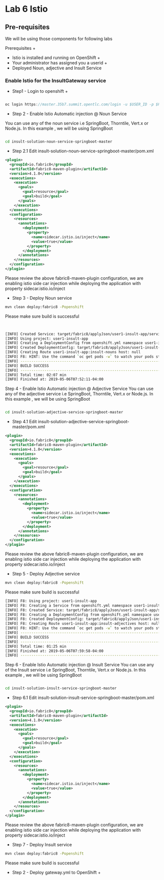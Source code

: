 # Lab 6 Istio

## Pre-requisites
We will be using those components for following labs


Prerequisites +
* Istio is installed and running on OpenShift +
* Your administrator has assigned you a userid +
* Deployed Noun, adjective and Insult Service

### Enable Istio for the InsultGateway  service



* Step1 - Login to openshift +
```java

oc login https://master.35b7.summit.opentlc.com/login -u $USER_ID -p $PWD

```

* Step 2 - Enable Istio Automatic injection @ Noun Service

You can use any of the noun service i.e SpringBoot, Thorntile, Vert.x or Node.js. In this example , we will be using SpringBoot

```bash

cd insult-solution-noun-service-springboot-master


```
* Step 2.1 Edit insult-solution-noun-service-springboot-master/pom.xml

```xml
<plugin>
  <groupId>io.fabric8</groupId>
  <artifactId>fabric8-maven-plugin</artifactId>
  <version>4.1.0</version>
  <executions>
    <execution>
      <goals>
        <goal>resource</goal>
        <goal>build</goal>
      </goals>
    </execution>
  </executions>
  <configuration>
    <resources>
      <annotations>
        <deployment>
          <property>
            <name>sidecar.istio.io/inject</name>
            <value>true</value>
          </property>
        </deployment>
      </annotations>
    </resources>
  </configuration>
</plugin>

``` 

Please review the above fabric8-maven-plugin configuration, we are enabling istio side car injection while deploying the application with property sidecar.istio.io/inject

* Step 3 - Deploy Noun service 

``` bash
mvn clean deploy:fabric8 -Popenshift


``` 
Please make sure build is successful
``` bash
 

[INFO] Created Service: target/fabric8/applyJson/user1-insult-app/service-insult-nouns.json
[INFO] Using project: user1-insult-app
[INFO] Creating a DeploymentConfig from openshift.yml namespace user1-insult-app name insult-nouns
[INFO] Created DeploymentConfig: target/fabric8/applyJson/user1-insult-app/deploymentconfig-insult-nouns.json
[INFO] Creating Route user1-insult-app:insult-nouns host: null
[INFO] F8: HINT: Use the command `oc get pods -w` to watch your pods start up
[INFO] ------------------------------------------------------------------------
[INFO] BUILD SUCCESS
[INFO] ------------------------------------------------------------------------
[INFO] Total time: 02:07 min
[INFO] Finished at: 2019-05-06T07:52:11-04:00
```

Step 4 - Enable Istio Automatic injection @ Adjective Service
You can use any of the adjective service i.e SpringBoot, Thorntile, Vert.x or Node.js. In this example , we will be using SpringBoot

```bash

cd insult-solution-adjective-service-springboot-master


```
* Step 4.1 Edit insult-solution-adjective-service-springboot-master/pom.xml

```xml
<plugin>
  <groupId>io.fabric8</groupId>
  <artifactId>fabric8-maven-plugin</artifactId>
  <version>4.1.0</version>
  <executions>
    <execution>
      <goals>
        <goal>resource</goal>
        <goal>build</goal>
      </goals>
    </execution>
  </executions>
  <configuration>
    <resources>
      <annotations>
        <deployment>
          <property>
            <name>sidecar.istio.io/inject</name>
            <value>true</value>
          </property>
        </deployment>
      </annotations>
    </resources>
  </configuration>
</plugin>

``` 

Please review the above fabric8-maven-plugin configuration, we are enabling istio side car injection while deploying the application with property sidecar.istio.io/inject

* Step 5 - Deploy Adjective service 

``` bash
mvn clean deploy:fabric8 -Popenshift


``` 
Please make sure build is successful
``` bash
[INFO] F8: Using project: user1-insult-app
[INFO] F8: Creating a Service from openshift.yml namespace user1-insult-app name insult-adjectives
[INFO] F8: Created Service: target/fabric8/applyJson/user1-insult-app/service-insult-adjectives.json
[INFO] F8: Creating a DeploymentConfig from openshift.yml namespace user1-insult-app name insult-adjectives
[INFO] F8: Created DeploymentConfig: target/fabric8/applyJson/user1-insult-app/deploymentconfig-insult-adjectives.json
[INFO] F8: Creating Route user1-insult-app:insult-adjectives host: null
[INFO] F8: HINT: Use the command `oc get pods -w` to watch your pods start up
[INFO] ------------------------------------------------------------------------
[INFO] BUILD SUCCESS
[INFO] ------------------------------------------------------------------------
[INFO] Total time: 01:25 min
[INFO] Finished at: 2019-05-06T07:59:58-04:00
[INFO] ------------------------------------------------------------------------


```
Step 6 - Enable Istio Automatic injection @ Insult Service
You can use any of the Insult service i.e SpringBoot, Thorntile, Vert.x or Node.js. In this example , we will be using SpringBoot

```bash

cd insult-solution-insult-service-springboot-master


```
* Step 6.1 Edit insult-solution-insult-service-springboot-master/pom.xml

```xml
<plugin>
  <groupId>io.fabric8</groupId>
  <artifactId>fabric8-maven-plugin</artifactId>
  <version>4.1.0</version>
  <executions>
    <execution>
      <goals>
        <goal>resource</goal>
        <goal>build</goal>
      </goals>
    </execution>
  </executions>
  <configuration>
    <resources>
      <annotations>
        <deployment>
          <property>
            <name>sidecar.istio.io/inject</name>
            <value>true</value>
          </property>
        </deployment>
      </annotations>
    </resources>
  </configuration>
</plugin>

``` 

Please review the above fabric8-maven-plugin configuration, we are enabling istio side car injection while deploying the application with property sidecar.istio.io/inject

* Step 7 - Deploy Insult service 

``` bash
mvn clean deploy:fabric8 -Popenshift


``` 
Please make sure build is successful

* Step 2 - Deploy gateway.yml to OpenShift +

```bash


```
